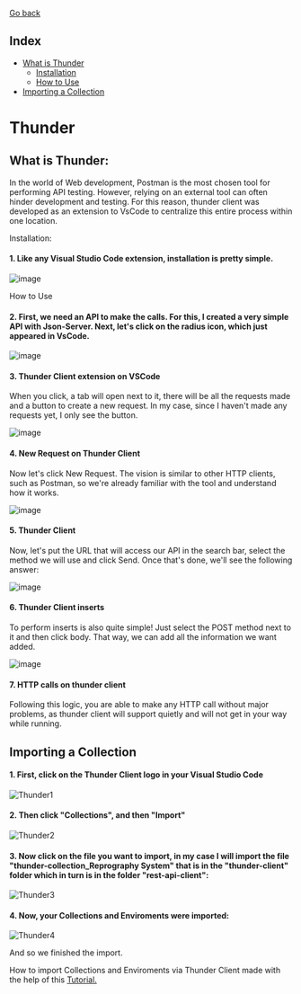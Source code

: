 <div>
  <p><a href="https://github.com/Squad-Back-End/reprography-nodejs/blob/master/docs/rest_api_client/README.md">Go back</a></p>
</div>

## Index
 - [What is Thunder](#WhatIsThunder)
     - [Installation](#Installation)
     - [How to Use](#HowToUse)
 - [Importing a Collection](#ImportingACollectionAndEnviroments)


# Thunder


## <a name="WhatIsThunder"></a> What is Thunder:

In the world of Web development, Postman is the most chosen tool for performing API testing. However, relying on an external tool can often hinder development and testing. For this reason, thunder client was developed as an extension to VsCode to centralize this entire process within one location.

<a name="Installation"></a> Installation:

#### 1. Like any Visual Studio Code extension, installation is pretty simple.

![image](https://user-images.githubusercontent.com/71888050/142630831-20114e67-5a60-4526-9381-de9b021f5404.png)

<a name="HowToUse"></a> How to Use 

#### 2. First, we need an API to make the calls. For this, I created a very simple API with Json-Server. Next, let's click on the radius icon, which just appeared in VsCode.

![image](https://user-images.githubusercontent.com/71888050/142630988-5974a77d-8a59-4875-b117-cd987faad477.png)

#### 3. Thunder Client extension on VSCode 
When you click, a tab will open next to it, there will be all the requests made and a button to create a new request. In my case, since I haven't made any requests yet, I only see the button.

![image](https://user-images.githubusercontent.com/71888050/142631066-fa782919-137e-4b37-81a1-8f893eccad11.png)


#### 4. New Request on Thunder Client 
Now let's click New Request. The vision is similar to other HTTP clients, such as Postman, so we're already familiar with the tool and understand how it works.

![image](https://user-images.githubusercontent.com/71888050/142631095-6270bc2d-d8e9-48a8-8a3d-f574e3e77a68.png)


#### 5. Thunder Client 
Now, let's put the URL that will access our API in the search bar, select the method we will use and click Send. Once that's done, we'll see the following answer:

![image](https://user-images.githubusercontent.com/71888050/142631127-b8943167-002d-4242-99fb-f915559f5608.png)


#### 6. Thunder Client inserts 
To perform inserts is also quite simple! Just select the POST method next to it and then click body. That way, we can add all the information we want added.

![image](https://user-images.githubusercontent.com/71888050/142631292-f82521c6-44e8-4861-92b7-e72d9c1c4419.png)


#### 7. HTTP calls on thunder client 
Following this logic, you are able to make any HTTP call without major problems, as thunder client will support quietly and will not get in your way while running.


## <a name="ImportingACollectionAndEnviroments"></a> Importing a Collection

#### 1. First, click on the Thunder Client logo in your Visual Studio Code

![Thunder1](https://user-images.githubusercontent.com/71890228/142860674-22a3d10b-f746-4f91-be92-0fb88129ad06.png)

#### 2. Then click "Collections", and then "Import"

![Thunder2](https://user-images.githubusercontent.com/71890228/142863037-bfcdd9f0-006b-4c08-b4de-f3a4469ffb50.png)


#### 3. Now click on the file you want to import, in my case I will import the file "thunder-collection_Reprography System" that is in the "thunder-client" folder which in turn is in the folder "rest-api-client":

![Thunder3](https://user-images.githubusercontent.com/71890228/142861560-08f5bb20-d14f-4a15-8b9f-96756d69a196.png)

#### 4. Now, your Collections and Enviroments were imported:

![Thunder4](https://user-images.githubusercontent.com/71890228/142863383-568635ee-32ef-4386-ab44-965e88a87c50.png)

And so we finished the import.

How to import Collections and Enviroments via Thunder Client made with the help of this [Tutorial.](https://developers.refinitiv.com/en/article-catalog/article/how-to-test-http-rest-api-easily-with-visual-studio-code---thund)
